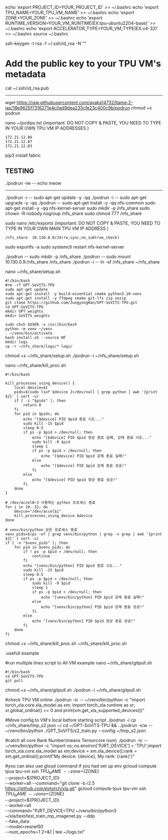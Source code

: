

echo 'export PROJECT_ID=YOUR_PROJECT_ID' >> ~/.bashrc
echo 'export TPU_NAME=YOUR_TPU_VM_NAME' >> ~/.bashrc
echo 'export ZONE=YOUR_ZONE' >> ~/.bashrc
echo 'export RUNTIME_VERSION=YOUR_VM_RUNTIME(EX:tpu-ubuntu2204-base)' >> ~/.bashrc
echo 'export ACCELERATOR_TYPE=YOUR_VM_TYPE(EX:v4-32)' >> ~/.bashrc
source ~/.bashrc

ssh-keygen -t rsa -f ~/.ssh/id_rsa -N ""

# Add the public key to your TPU VM's metadata
cat ~/.ssh/id_rsa.pub
<HR>

wget https://raw.githubusercontent.com/ayaka14732/llama-2-jax/18e9625f7316271e4c0ad9dea233cfe23c400c9b/podrun
chmod +x podrun

nano ~/podips.txt (important: DO NOT COPY & PASTE, YOU NEED TO TYPE IN YOUR OWN TPU VM IP ADDRESSES )
```
172.21.12.86
172.21.12.87
172.21.12.83
```

pip3 install fabric

## TESTING
./podrun -iw -- echo meow
<HR>

./podrun -i -- sudo apt-get update -y -qq
./podrun -i -- sudo apt-get upgrade -y -qq
./podrun -- sudo apt-get install -y -qq nfs-common
sudo apt-get install -y -qq nfs-kernel-server
sudo mkdir -p /nfs_share
sudo chown -R nobody:nogroup /nfs_share
sudo chmod 777 /nfs_share


sudo nano /etc/exports (important: DO NOT COPY & PASTE, YOU NEED TO TYPE IN YOUR OWN MAIN TPU VM IP ADDRESS )
```
/nfs_share  10.130.0.0/24(rw,sync,no_subtree_check)
```

sudo exportfs -a
sudo systemctl restart nfs-kernel-server


./podrun -- sudo mkdir -p /nfs_share
./podrun -- sudo mount 10.130.0.9:/nfs_share /nfs_share
./podrun -i -- ln -sf /nfs_share ~/nfs_share


nano ~/nfs_share/setup.sh
```
#!/bin/bash
#rm -rf GPT-SoVITS-TPU
sudo apt-get update
sudo apt-get install -y build-essential cmake python3.10-venv
sudo apt-get install -y ffmpeg cmake git-lfs zip unzip
git clone https://github.com/JungyongHan/GPT-SoVITS-TPU.git
cd GPT-SoVITS-TPU
mkdir GPT_weights
mkdir SoVITS_weights

sudo chsh $USER -s /usr/bin/bash
python -m venv ~/venv
. ~/venv/bin/activate
bash install.sh --source HF
mkdir logs
cp -r ~/nfs_share/logs/* logs/
```
chmod +x ~/nfs_share/setup.sh
./podrun -i ~/nfs_share/setup.sh


nano ~/nfs_share/kill_proc.sh
```
#!/bin/bash

kill_processes_using_device() {
    local device=$1
    pids=$(sudo lsof $device 2>/dev/null | grep python | awk '{print $2}' | sort -u)
    if [ -z "$pids" ]; then
        return 0
    fi
    for pid in $pids; do
        echo "[$device] PID $pid 종료 시도..."
        sudo kill -15 $pid
        sleep 0.5
        if ps -p $pid > /dev/null; then
            echo "[$device] PID $pid 정상 종료 실패, 강제 종료 시도..."
            sudo kill -9 $pid
            sleep 1
            if ps -p $pid > /dev/null; then
                echo "[$device] PID $pid 강제 종료 실패!"
            else
                echo "[$device] PID $pid 강제 종료 성공!"
            fi
        else
            echo "[$device] PID $pid 정상 종료 성공!"
        fi
    done
}

# /dev/accel0~3 사용하는 python 프로세스 종료
for i in {0..3}; do
    device="/dev/accel$i"
    kill_processes_using_device $device
done

# venv/bin/python 모든 프로세스 종료
venv_pids=$(ps -ef | grep venv/bin/python | grep -v grep | awk '{print $2}' | sort -u)
if [ -n "$venv_pids" ]; then
    for pid in $venv_pids; do
        if ! ps -p $pid > /dev/null; then
            continue
        fi
        echo "[venv/bin/python] PID $pid 종료 시도..."
        sudo kill -15 $pid
        sleep 0.5
        if ps -p $pid > /dev/null; then
            sudo kill -9 $pid
            sleep 1
            if ps -p $pid > /dev/null; then
                echo "[venv/bin/python] PID $pid 강제 종료 실패!"
            else
                echo "[venv/bin/python] PID $pid 강제 종료 성공!"
            fi
        else
            echo "[venv/bin/python] PID $pid 정상 종료 성공!"
        fi
    done
fi

```
chmod +x ~/nfs_share/kill_proc.sh
~/nfs_share/kill_proc.sh





:usefull example

#run multiple lines script to All VM example
nano ~/nfs_share/gitpull.sh
```
#!/bin/bash
cd GPT-SoVITS-TPU
git pull
```
chmod +x ~/nfs_share/gitpull.sh
./podrun -i ~/nfs_share/gitpull.sh

#check TPU VM online
./podrun -ic -- ~/venv/bin/python -c "import torch_xla.core.xla_model as xm; import torch_xla.runtime as xr; xr.global_ordinal() == 0 and print(xm.get_xla_supported_devices())"

#Move config to VM's local before starting script
./podrun -i cp ~/nfs_share/tmp_s2.json ~/
cd ~/GPT-SoVITS-TPU && ../podrun -icw -- ~/venv/bin/python ./GPT_SoVITS/s2_train.py --config ~/tmp_s2.json

#catch all core Rank Number(means Tensorcore num)
./podrun -ic -- ~/venv/bin/python -c "import os; os.environ['PJRT_DEVICE'] = 'TPU';import torch_xla.core.xla_model as xm;device = xm.xla_device();rank = xm.get_ordinal();print(f'My device: {device}, My rank: {rank}')"

#you can also use gloud command if you had set up env 
gcloud compute tpus tpu-vm ssh ${TPU_NAME} \
  --zone=${ZONE} \
  --project=${PROJECT_ID} \
  --worker=all --command="git clone -b r2.5 https://github.com/pytorch/xla.git"
gcloud compute tpus tpu-vm ssh ${TPU_NAME} \
  --zone=${ZONE} \
  --project=${PROJECT_ID} \
  --worker=all \
  --command="PJRT_DEVICE=TPU ~/venv/bin/python3 ~/xla/test/test_train_mp_imagenet.py --ddp  \
  --fake_data \
  --model=resnet50  \
  --num_epochs=1 2>&1 | tee ~/logs.txt"
  
